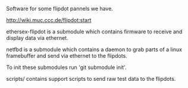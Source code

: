 Software for some flipdot pannels we have.

http://wiki.muc.ccc.de/flipdot:start


ethersex-flipdot is a submodule which contains
firmware to receive and display data via ethernet.

netfbd is a submodule which contains a daemon
to grab parts of a linux framebuffer and send
via ethernet to the flipdots.

To init these submodules run 'git submodule init'.

scripts/ contains support scripts to send raw
test data to the flipdots.


